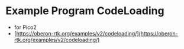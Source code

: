 # Example Program CodeLoading

* for Pico2
* [https://oberon-rtk.org/examples/v2/codeloading/](https://oberon-rtk.org/examples/v2/codeloading/)
